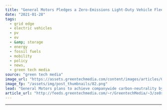 ```yaml
---
title: "General Motors Pledges a Zero-Emissions Light-Duty Vehicle Fleet by 2035"
date: "2021-01-28"
tags: 
  - grid edge
  - electric vehicles
  - pv
  - ev
  - &amp; storage
  - energy
  - fossil fuels
  - mobility
  - policy
  - news,
  - green tech media
source: "green tech media"
image_url: "https://assets.greentechmedia.com/content/images/articles/General_Motors_Mary_Barra_CEO_electric_vehicle_XL.jpg"
image_fp: "/assets/img/post_thumbnails/82.png"
lead: "General Motors plans to achieve companywide carbon-neutrality by 2040 and sell only carbon-emissions-free light-duty vehicles by 2035, a major step by America’s biggest automaker to align its future with the climate-change imperatives of the internat ..."
article_url: "http://feeds.greentechmedia.com/~r/GreentechMedia/~3/ze0sM8edsjU/general-motors-pledges-a-zero-emissions-light-duty-vehicle-fleet-by-2035"
---
```


---
